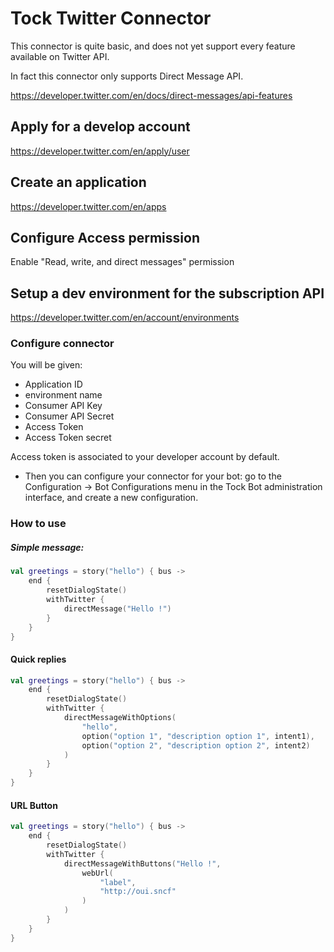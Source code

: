 # Tock Twitter Connector

This connector is quite basic, and does not yet support every feature available on Twitter API.

In fact this connector only supports Direct Message API.

https://developer.twitter.com/en/docs/direct-messages/api-features

## Apply for a develop account

https://developer.twitter.com/en/apply/user

## Create an application

https://developer.twitter.com/en/apps

## Configure Access permission

Enable "Read, write, and direct messages" permission

##  Setup a dev environment for the subscription API

https://developer.twitter.com/en/account/environments

### Configure connector

You will be given:

 - Application ID
 - environment name
 - Consumer API Key
 - Consumer API Secret
 - Access Token
 - Access Token secret
 
 
Access token is associated to your developer account by default.

* Then you can configure your connector for your bot: go to the Configuration -> Bot Configurations menu in the Tock Bot administration interface, and create a new configuration.

### How to use
##### Simple message:

```kotlin
val greetings = story("hello") { bus ->
    end {
        resetDialogState()
        withTwitter {
            directMessage("Hello !")
        }
    }
}
```

#### Quick replies
```kotlin
val greetings = story("hello") { bus ->
    end {
        resetDialogState()
        withTwitter {
            directMessageWithOptions(
                "hello",
                option("option 1", "description option 1", intent1),
                option("option 2", "description option 2", intent2)
            )
        }
    }
}
```

#### URL Button
```kotlin
val greetings = story("hello") { bus ->
    end {
        resetDialogState()
        withTwitter {
            directMessageWithButtons("Hello !",
                webUrl(
                    "label",
                    "http://oui.sncf"
                )
            )
        }
    }
}
```


